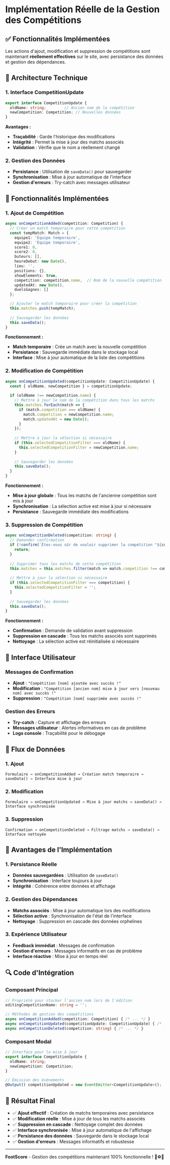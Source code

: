 # Implémentation Réelle de la Gestion des Compétitions

## ✅ **Fonctionnalités Implémentées**

Les actions d'ajout, modification et suppression de compétitions sont maintenant **réellement effectives** sur le site, avec persistance des données et gestion des dépendances.

## 🔧 **Architecture Technique**

### **1. Interface CompetitionUpdate**
```typescript
export interface CompetitionUpdate {
  oldName: string;        // Ancien nom de la compétition
  newCompetition: Competition; // Nouvelles données
}
```

**Avantages :**
- **Traçabilité** : Garde l'historique des modifications
- **Intégrité** : Permet la mise à jour des matchs associés
- **Validation** : Vérifie que le nom a réellement changé

### **2. Gestion des Données**
- **Persistance** : Utilisation de `saveData()` pour sauvegarder
- **Synchronisation** : Mise à jour automatique de l'interface
- **Gestion d'erreurs** : Try-catch avec messages utilisateur

## 🚀 **Fonctionnalités Implémentées**

### **1. Ajout de Compétition**
```typescript
async onCompetitionAdded(competition: Competition) {
  // Créer un match temporaire pour cette compétition
  const tempMatch: Match = {
    equipe1: 'Équipe temporaire',
    equipe2: 'Équipe temporaire',
    score1: 0,
    score2: 0,
    buteurs: [],
    heureDebut: new Date(),
    lieu: '',
    positions: {},
    showElements: true,
    competition: competition.name,  // Nom de la nouvelle compétition
    updatedAt: new Date(),
    duelsGagnes: []
  };

  // Ajouter le match temporaire pour créer la compétition
  this.matches.push(tempMatch);
  
  // Sauvegarder les données
  this.saveData();
}
```

**Fonctionnement :**
- **Match temporaire** : Crée un match avec la nouvelle compétition
- **Persistance** : Sauvegarde immédiate dans le stockage local
- **Interface** : Mise à jour automatique de la liste des compétitions

### **2. Modification de Compétition**
```typescript
async onCompetitionUpdated(competitionUpdate: CompetitionUpdate) {
  const { oldName, newCompetition } = competitionUpdate;
  
  if (oldName !== newCompetition.name) {
    // Mettre à jour le nom de la compétition dans tous les matchs
    this.matches.forEach(match => {
      if (match.competition === oldName) {
        match.competition = newCompetition.name;
        match.updatedAt = new Date();
      }
    });
    
    // Mettre à jour la sélection si nécessaire
    if (this.selectedCompetitionFilter === oldName) {
      this.selectedCompetitionFilter = newCompetition.name;
    }
    
    // Sauvegarder les données
    this.saveData();
  }
}
```

**Fonctionnement :**
- **Mise à jour globale** : Tous les matchs de l'ancienne compétition sont mis à jour
- **Synchronisation** : La sélection active est mise à jour si nécessaire
- **Persistance** : Sauvegarde immédiate des modifications

### **3. Suppression de Compétition**
```typescript
async onCompetitionDeleted(competition: string) {
  // Demander confirmation
  if (!confirm(`Êtes-vous sûr de vouloir supprimer la compétition "${competition}" ?\n\nCette action supprimera également tous les matchs associés.`)) {
    return;
  }
  
  // Supprimer tous les matchs de cette compétition
  this.matches = this.matches.filter(match => match.competition !== competition);
  
  // Mettre à jour la sélection si nécessaire
  if (this.selectedCompetitionFilter === competition) {
    this.selectedCompetitionFilter = '';
  }
  
  // Sauvegarder les données
  this.saveData();
}
```

**Fonctionnement :**
- **Confirmation** : Demande de validation avant suppression
- **Suppression en cascade** : Tous les matchs associés sont supprimés
- **Nettoyage** : La sélection active est réinitialisée si nécessaire

## 📱 **Interface Utilisateur**

### **Messages de Confirmation**
- **Ajout** : `"Compétition [nom] ajoutée avec succès !"`
- **Modification** : `"Compétition [ancien nom] mise à jour vers [nouveau nom] avec succès !"`
- **Suppression** : `"Compétition [nom] supprimée avec succès !"`

### **Gestion des Erreurs**
- **Try-catch** : Capture et affichage des erreurs
- **Messages utilisateur** : Alertes informatives en cas de problème
- **Logs console** : Traçabilité pour le débogage

## 🔄 **Flux de Données**

### **1. Ajout**
```
Formulaire → onCompetitionAdded → Création match temporaire → saveData() → Interface mise à jour
```

### **2. Modification**
```
Formulaire → onCompetitionUpdated → Mise à jour matchs → saveData() → Interface synchronisée
```

### **3. Suppression**
```
Confirmation → onCompetitionDeleted → Filtrage matchs → saveData() → Interface nettoyée
```

## 🎯 **Avantages de l'Implémentation**

### **1. Persistance Réelle**
- **Données sauvegardées** : Utilisation de `saveData()`
- **Synchronisation** : Interface toujours à jour
- **Intégrité** : Cohérence entre données et affichage

### **2. Gestion des Dépendances**
- **Matchs associés** : Mise à jour automatique lors des modifications
- **Sélection active** : Synchronisation de l'état de l'interface
- **Nettoyage** : Suppression en cascade des données orphelines

### **3. Expérience Utilisateur**
- **Feedback immédiat** : Messages de confirmation
- **Gestion d'erreurs** : Messages informatifs en cas de problème
- **Interface réactive** : Mise à jour en temps réel

## 🔍 **Code d'Intégration**

### **Composant Principal**
```typescript
// Propriété pour stocker l'ancien nom lors de l'édition
editingCompetitionName: string = '';

// Méthodes de gestion des compétitions
async onCompetitionAdded(competition: Competition) { /* ... */ }
async onCompetitionUpdated(competitionUpdate: CompetitionUpdate) { /* ... */ }
async onCompetitionDeleted(competition: string) { /* ... */ }
```

### **Composant Modal**
```typescript
// Interface pour la mise à jour
export interface CompetitionUpdate {
  oldName: string;
  newCompetition: Competition;
}

// Émission des événements
@Output() competitionUpdated = new EventEmitter<CompetitionUpdate>();
```

## 🚀 **Résultat Final**

- ✅ **Ajout effectif** : Création de matchs temporaires avec persistance
- ✅ **Modification réelle** : Mise à jour de tous les matchs associés
- ✅ **Suppression en cascade** : Nettoyage complet des données
- ✅ **Interface synchronisée** : Mise à jour automatique de l'affichage
- ✅ **Persistance des données** : Sauvegarde dans le stockage local
- ✅ **Gestion d'erreurs** : Messages informatifs et robustesse

---

**FootScore** - Gestion des compétitions maintenant 100% fonctionnelle ! 🎯⚽✨
